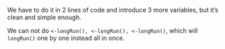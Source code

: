 We have to do it in 2 lines of code and introduce 3 more variables, but it’s clean and simple enough.

We can not do `<-longRun(), <-longRun(), <-longRun()`, which will `longRun()` one by one instead all in once.